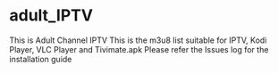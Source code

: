 # adult_IPTV
This is Adult Channel IPTV
This is the m3u8 list suitable for IPTV, Kodi Player, VLC Player and Tivimate.apk
Please refer the Issues log for the installation guide
